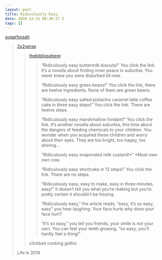 ```yaml
---
layout: post
title: Ridiculously Easy.
date: 2016-12-21 09:30:17 Z
tags: []
---
```

[sugarforsalt](https://sugarforsalt.tumblr.com/post/154628513144/ridiculously-easy):

> [2x2verse](http://2x2verse.tumblr.com/post/146141505205):
> 
> > [thebibliosphere](http://thebibliosphere.tumblr.com/post/145440454846):
> > 
> > > “Ridiculously easy buttermilk biscuits!” You click the link. It’s a novella about finding inner peace in suburbia. You never knew you were disturbed till now.
> > > 
> > > “Ridiculously easy green beans!” You click the link, there are twelve ingredients. None of them are green beans.
> > > 
> > > “Ridiculously easy salted pistachio caramel latte coffee cake in three easy steps!” You click the link. There are twelve steps. 
> > > 
> > > “Ridiculously easy marshmallow fondant!“ You click the link. It’s another novella about suburbia, this time about the dangers of feeding chemicals to your children. You wonder when you acquired these children and worry about their eyes. They are too bright, too happy, too shining…
> > > 
> > > “Ridiculously easy evaporated milk custard!\*” \*Must own own cow.  
> > > 
> > > “Ridiculously easy shortcake in 12 steps!” You click the link. There are no steps.  
> > > 
> > > “Ridiculously easy, easy to make, easy in three minutes, easy!” It doesn’t tell you what you’re making but you’re pretty certain it shouldn’t be hissing.  
> > > 
> > > “Ridiculously easy,” the article reads, “easy, it’s so easy, easy” you hear laughing. Your face hurts why does your face hurt?  
> > > 
> > > “It’s so easy,” you tell you friends, your smile is not your own. You can feel your teeth growing, “so easy, you’ll hardly feel a thing!”  
> > 
> > clickbait cooking gothic
> 
> Life in 2016
